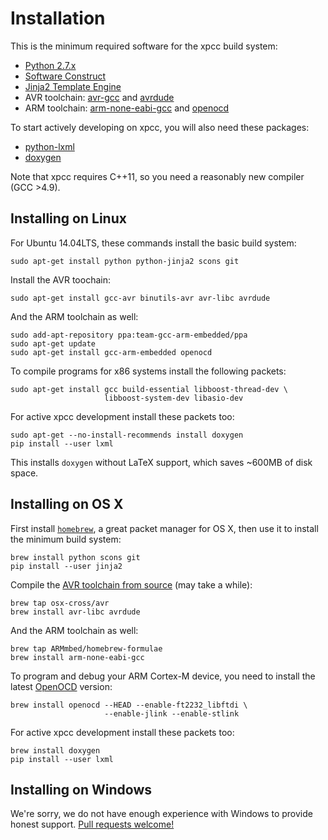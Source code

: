 # Installation

This is the minimum required software for the xpcc build system:

- [Python 2.7.x](http://www.python.org/)
- [Software Construct](http://www.scons.org/)
- [Jinja2 Template Engine](http://jinja.pocoo.org/)
- AVR toolchain: [avr-gcc](http://www.nongnu.org/avr-libc) and [avrdude](http://www.nongnu.org/avrdude)
- ARM toolchain: [arm-none-eabi-gcc](https://launchpad.net/gcc-arm-embedded) and [openocd](http://openocd.sourceforge.net/)

To start actively developing on xpcc, you will also need these packages:

- [python-lxml](http://lxml.de/)
- [doxygen](http://www.stack.nl/~dimitri/doxygen)

Note that xpcc requires C++11, so you need a reasonably new compiler (GCC >4.9).

## Installing on Linux

For Ubuntu 14.04LTS, these commands install the basic build system:

	sudo apt-get install python python-jinja2 scons git

Install the AVR toochain:

	sudo apt-get install gcc-avr binutils-avr avr-libc avrdude

And the ARM toolchain as well:

	sudo add-apt-repository ppa:team-gcc-arm-embedded/ppa
	sudo apt-get update
	sudo apt-get install gcc-arm-embedded openocd

To compile programs for x86 systems install the following packets:

	sudo apt-get install gcc build-essential libboost-thread-dev \
	                     libboost-system-dev libasio-dev

For active xpcc development install these packets too:

	sudo apt-get --no-install-recommends install doxygen
	pip install --user lxml

This installs `doxygen` without LaTeX support, which saves ~600MB of disk space.


## Installing on OS X

First install [`homebrew`](http://brew.sh/), a great packet
manager for OS X, then use it to install the minimum build system:

	brew install python scons git
	pip install --user jinja2

Compile the [AVR toolchain from source](http://github.com/osx-cross/homebrew-avr) (may take a while):

	brew tap osx-cross/avr
	brew install avr-libc avrdude

And the ARM toolchain as well:

	brew tap ARMmbed/homebrew-formulae
	brew install arm-none-eabi-gcc

To program and debug your ARM Cortex-M device, you need to install the latest
[OpenOCD](http://openocd.org) version:

	brew install openocd --HEAD --enable-ft2232_libftdi \
	                     --enable-jlink --enable-stlink

 For active xpcc development install these packets too:

	brew install doxygen
	pip install --user lxml


## Installing on Windows

We're sorry, we do not have enough experience with Windows to provide
honest support.
[Pull requests welcome!](https://github.com/roboterclubaachen/xpcc/pulls)

[examples]: https://github.com/roboterclubaachen/xpcc/tree/develop/examples
